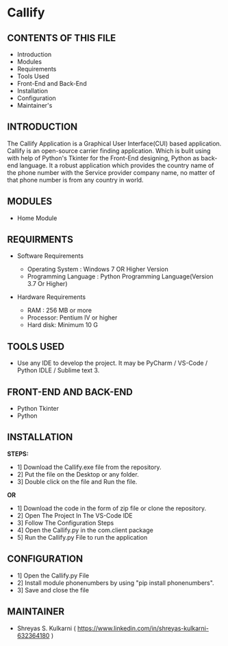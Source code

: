 # Callify
CONTENTS OF THIS FILE
---------------------

 * Introduction
 * Modules
 * Requirements
 * Tools Used
 * Front-End and Back-End
 * Installation
 * Configuration
 * Maintainer's
 
 
 INTRODUCTION
--------------

The Callify Application is a Graphical User Interface(CUI) based application.
Callify is an open-source carrier finding application. Which is bulit using with
help of Python's Tkinter for the Front-End designing, Python as back-end language.
It a robust application which provides the country name of the phone number
with the Service provider company name, no matter of that phone number is from any
country in world.

MODULES
-------
* Home Module


REQUIRMENTS
------------
* Software Requirements
   * Operating System        : Windows 7 OR Higher Version
   * Programming Language    : Python Programming Language(Version 3.7 Or Higher)
   
   
* Hardware Requirements
  * RAM      :  256 MB or more
  * Processor: Pentium IV or higher
  * Hard disk: Minimum 10 G

TOOLS USED
------------
* Use any IDE to develop the project. It may be PyCharm / VS-Code / Python IDLE / Sublime text 3.

FRONT-END AND BACK-END
----------------------
* Python Tkinter
* Python

INSTALLATION
-------------
**STEPS:**
* 1] Download the Callify.exe file from the repository.
* 2] Put the file on the Desktop or any folder.
* 3] Double click on the file and Run the file.

**OR**
* 1] Download the code in the form of zip file or clone the repository.
* 2] Open The Project In The VS-Code IDE
* 3] Follow The Configuration Steps
* 4] Open the Callify.py in the com.client package 
* 5] Run the Callify.py File to run the application

CONFIGURATION
-------------
* 1] Open the Callify.py File
* 2] Install module phonenumbers by using "pip install phonenumbers".
* 3] Save and close the file

MAINTAINER
-------------
* Shreyas S. Kulkarni ( https://www.linkedin.com/in/shreyas-kulkarni-632364180 )
